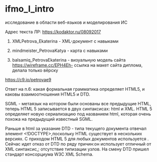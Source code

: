 # ifmo_I_intro
исследование в области веб-языков и моделирования ИС

Адрес текста ЛР:
https://kodaktor.ru/08092017

1. XMLPetrova_Ekaterina - XML-документ с навыками

2. mindmeister_PetrovaKatya - карта с навыками
3. balsamiq_PetrovaEkaterina - визуальную модель сайта https://wireframe.cc/EPH4Eh- ссылка на макет сайта диплома, делала только вёрску

https://c9.io/petrovae9 


Ответ на п.6: какая формальная грамматика определяет HTML5, и каковы взаимоотношения HTML5 и DTD.

SGML -  метаязык на котором были основаны все предыдущие HTML, теперь HTML 5 записывается в двух синтаксисах: html и XML. HTML 5 определяет новую сериализацию под названием html, которая очень похожа на предыдущий известный SGML.

Раньше в html за указание DTD - типа текущего документа отвечал элемент <!DOCTYPE>,поскольку HTML существует в нескольких версиях. С приходом HTML 5 для любых документов используется <!DOCTYPE html>. Сейчас идет отказ от DTD по ряду причин:он использует отличный от XML синтаксис,; отсутствие типизации узлов. На смену DTD пришел стандарт консорциума W3C XML Schema.
